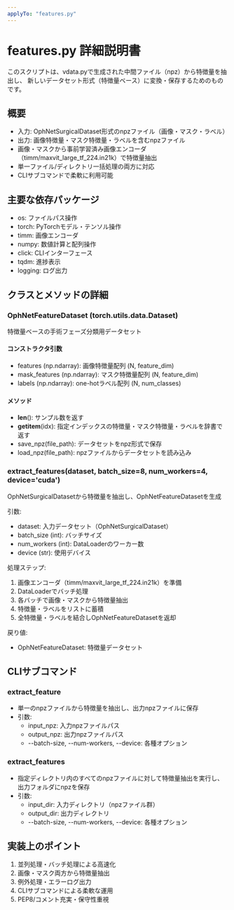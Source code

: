 ```yaml
---
applyTo: "features.py"
---
```


# features.py 詳細説明書

このスクリプトは、vdata.pyで生成された中間ファイル（npz）から特徴量を抽出し、
新しいデータセット形式（特徴量ベース）に変換・保存するためのものです。

## 概要

- 入力: OphNetSurgicalDataset形式のnpzファイル（画像・マスク・ラベル）
- 出力: 画像特徴量・マスク特徴量・ラベルを含むnpzファイル
- 画像・マスクから事前学習済み画像エンコーダ（timm/maxvit_large_tf_224.in21k）で特徴量抽出
- 単一ファイル/ディレクトリ一括処理の両方に対応
- CLIサブコマンドで柔軟に利用可能

## 主要な依存パッケージ

- os: ファイルパス操作
- torch: PyTorchモデル・テンソル操作
- timm: 画像エンコーダ
- numpy: 数値計算と配列操作
- click: CLIインターフェース
- tqdm: 進捗表示
- logging: ログ出力

## クラスとメソッドの詳細

### OphNetFeatureDataset (torch.utils.data.Dataset)
特徴量ベースの手術フェーズ分類用データセット

#### コンストラクタ引数
- features (np.ndarray): 画像特徴量配列 (N, feature_dim)
- mask_features (np.ndarray): マスク特徴量配列 (N, feature_dim)
- labels (np.ndarray): one-hotラベル配列 (N, num_classes)

#### メソッド
- __len__(): サンプル数を返す
- __getitem__(idx): 指定インデックスの特徴量・マスク特徴量・ラベルを辞書で返す
- save_npz(file_path): データセットをnpz形式で保存
- load_npz(file_path): npzファイルからデータセットを読み込み

### extract_features(dataset, batch_size=8, num_workers=4, device='cuda')
OphNetSurgicalDatasetから特徴量を抽出し、OphNetFeatureDatasetを生成

引数:
- dataset: 入力データセット（OphNetSurgicalDataset）
- batch_size (int): バッチサイズ
- num_workers (int): DataLoaderのワーカー数
- device (str): 使用デバイス

処理ステップ:
1. 画像エンコーダ（timm/maxvit_large_tf_224.in21k）を準備
2. DataLoaderでバッチ処理
3. 各バッチで画像・マスクから特徴量抽出
4. 特徴量・ラベルをリストに蓄積
5. 全特徴量・ラベルを結合しOphNetFeatureDatasetを返却

戻り値:
- OphNetFeatureDataset: 特徴量データセット

## CLIサブコマンド

### extract_feature
- 単一のnpzファイルから特徴量を抽出し、出力npzファイルに保存
- 引数:
  - input_npz: 入力npzファイルパス
  - output_npz: 出力npzファイルパス
  - --batch-size, --num-workers, --device: 各種オプション

### extract_features
- 指定ディレクトリ内のすべてのnpzファイルに対して特徴量抽出を実行し、出力フォルダにnpzを保存
- 引数:
  - input_dir: 入力ディレクトリ（npzファイル群）
  - output_dir: 出力ディレクトリ
  - --batch-size, --num-workers, --device: 各種オプション

## 実装上のポイント

1. 並列処理・バッチ処理による高速化
2. 画像・マスク両方から特徴量抽出
3. 例外処理・エラーログ出力
4. CLIサブコマンドによる柔軟な運用
5. PEP8/コメント充実・保守性重視
